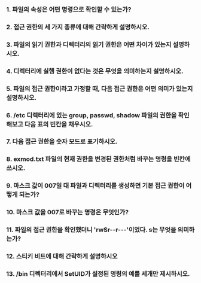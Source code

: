 ### 1. 파일의 속성은 어떤 명령으로 확인할 수 있는가? ###  
### 2. 접근 권한의 세 가지 종류에 대해 간략하게 설명하시오. ###  
### 3. 파일의 읽기 권한과 디렉터리의 읽기 권한은 어떤 차이가 있는지 설명하시오. ###  
### 4. 디렉터리에 실행 권한이 없다는 것은 무엇을 의미하는지 설명하시오. ###  
### 5. 파일의 접근 권한이라고 가정할 때, 다음 접근 권한은 어떤 의미가 있는지 설명하시오. ###  
### 6. /etc 디렉터리에 있는 group, passwd, shadow 파일의 권한을 확인해보고 다음 표의 빈칸을 채우시오. ###  
### 7. 다음 접근 권한을 숫자 모드로 표기하시오. ###  
### 8. exmod.txt 파일의 현재 권한을 변경된 권한처럼 바꾸는 명령을 빈칸에 쓰시오. ###  
### 9. 마스크 값이 007일 대 파일과 디렉터리를 생성하면 기본 접근 권한이 어떻게 되는가? ###  
### 10. 마스크 값을 007로 바꾸는 명령은 무엇인가? ###  
### 11. 파일의 접근 권한을 확인했더니 'rwSr--r---'이었다. s는 무엇을 의미하는가? ###  
### 12. 스티키 비트에 대해 간략하게 설명하시오 ###  
### 13. /bin 디렉터리에서 SetUID가 설정된 명령의 예를 세개만 제시하시오. ###  

